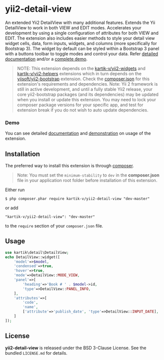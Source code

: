 yii2-detail-view
================

An extended Yii2 DetailView with many additional features. Extends the Yii DetailView to work in both VIEW and 
EDIT modes. Accelerates your development by using a single configuration of attributes for both VIEW and EDIT. The extension also 
includes easier methods to style your detail view widget cells, data, form inputs, widgets, and columns (more specifically for Bootstrap 3). 
The widget by default can be styled within a Bootstrap 3 panel with a buttons toolbar to toggle modes and control your data.
Refer [detailed documentation](http://demos.krajee.com/detail-view) and/or a [complete demo](http://demos.krajee.com/detail-view-demo).

> NOTE: This extension depends on the [kartik-v/yii2-widgets](https://github.com/kartik-v/yii2-widgets) and 
[kartik-v/yii2-helpers](https://github.com/kartik-v/yii2-helpers) extensions which in turn depends on the
[yiisoft/yii2-bootstrap](https://github.com/yiisoft/yii2/tree/master/extensions/bootstrap) extension. Check the 
[composer.json](https://github.com/kartik-v/yii2-detail-view/blob/master/composer.json) for this extension's requirements and dependencies. 
Note: Yii 2 framework is still in active development, and until a fully stable Yii2 release, your core yii2-bootstrap packages (and its dependencies) 
may be updated when you install or update this extension. You may need to lock your composer package versions for your specific app, and test 
for extension break if you do not wish to auto update dependencies.

### Demo
You can see detailed [documentation](http://demos.krajee.com/detail-view) and [demonstration](http://demos.krajee.com/detail-view-demo) on usage of the extension.

## Installation

The preferred way to install this extension is through [composer](http://getcomposer.org/download/).

> Note: You must set the `minimum-stability` to `dev` in the **composer.json** file in your application root folder before installation of this extension.

Either run

```
$ php composer.phar require kartik-v/yii2-detail-view "dev-master"
```

or add

```
"kartik-v/yii2-detail-view": "dev-master"
```

to the ```require``` section of your `composer.json` file.

## Usage
```php
use kartik\detail\DetailView;
echo DetailView::widget([
    'model'=>$model,
    'condensed'=>true,
    'hover'=>true,
    'mode'=>DetailView::MODE_VIEW,
    'panel'=>[
        'heading'=>'Book # ' . $model->id,
        'type'=>DetailView::PANEL_INFO,
    ],
    'attributes'=>[
        'code',
        'name',
        ['attribute'=>'publish_date', 'type'=>DetailView::INPUT_DATE],
    ]
]);
```

## License

**yii2-detail-view** is released under the BSD 3-Clause License. See the bundled `LICENSE.md` for details.
